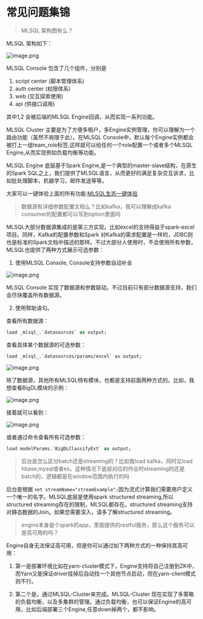 # 常见问题集锦

> MLSQL 架构图有么？

MLSQL 架构如下：

![image.png](https://upload-images.jianshu.io/upload_images/1063603-342e726ed4b80766.png?imageMogr2/auto-orient/strip%7CimageView2/2/w/1240)

MLSQL Console 包含了几个组件，分别是
1. script center (脚本管理体系)
2. auth center (权限体系)
3. web (交互探索使用)
4. api (供接口调用)

其中1,2 会被后端的MLSQL Engine回调，从而实现一系列功能。

MLSQL Cluster 主要是为了方便多租户，多Engine实例管理，你可以理解为一个路由功能（虽然不局限于此）。在MLSQL Console中，默认每个Engine实例都会被打上一组team_role标签,这样就可以给任何一个role配置一个或者多个MLSQL Engine,从而实现例如负载均衡等功能。

MLSQL Engine 底层基于Spark Engine,是一个典型的master-slave结构，在原生的Spark SQL之上，我们提供了MLSQL语言，从而更好的满足复杂交互诉求，比如批处理脚本，机器学习，邮件发送等等。

大家可以一键体验上面的所有功能:[MLSQL生态一键体验](https://www.jianshu.com/p/5f375cf9b464)


> 数据源有详细参数配置文档么？比如kafka，我可以理解成kafka consumer的配置都可以写到option里面吗

MLSQL大部分数据源集成的是第三方实现。比如excel的支持得益于spark-excel项目。同样，Kafka的配置参数和Spark 对Kafka的需求配置是一样的，JDBC则也是标准的Spark文档中描述的那样。不过大部分人使用时，不会使用所有参数，
MLSQL也提供了两种方式展示可选参数：

1. 使用MLSQL Console, Console支持参数自动补全

![image.png](https://upload-images.jianshu.io/upload_images/1063603-5e54d87583e23f73.png?imageMogr2/auto-orient/strip%7CimageView2/2/w/1240)

MLSQL Console 实现了数据源和参数联动。不过目前只有部分数据源支持，我们会尽快覆盖所有数据源。

2. 使用帮助语句。

查看所有数据源：

```sql
load _mlsql_.`datasources` as output;
```

查看具体某个数据源的可选参数：

```
load _mlsql_.`datasources/params/excel` as output;
```

![image.png](https://upload-images.jianshu.io/upload_images/1063603-07ad18f7310daa71.png?imageMogr2/auto-orient/strip%7CimageView2/2/w/1240)

除了数据源，其他所有MLSQL特有模块，也都是支持前面两种方式的。比如，我想查看BigDL模块的示例：

![image.png](https://upload-images.jianshu.io/upload_images/1063603-3a8c7ea31a031690.png?imageMogr2/auto-orient/strip%7CimageView2/2/w/1240)

接着就可以看到：

![image.png](https://upload-images.jianshu.io/upload_images/1063603-9b563f60c7298f6e.png?imageMogr2/auto-orient/strip%7CimageView2/2/w/1240)

或者通过命令查看所有可选参数：

```sql
load modelParams.`BigDLClassifyExt` as output;
```

> 后台是怎么区分batch还是streaming的？比如我load kafka，同时又load hbase,mysql或者es，这种情况下底层对应的作业时streaming的还是batch的，逻辑都是在window范围内执行的吗

后台是根据 `set streamName="streamExample";`因为流式计算我们需要用户定义一个唯一的名字。MLSQL底层是使用spark structured streaming,所以structured streaming存在的限制，MLSQL都存在。structured streaming支持对静态数据的Join。如果您需要深入，请多了解structured streaming。

> engine本身是个spark的app，里面提供的restful服务，那么这个服务可以是高可用的吗？

Engine自身无法保证高可用，但是你可以通过如下两种方式的一种保持其高可用：

1. 第一是部署环境比如在yarn-cluster模式下，Engine支持将自己注册到ZK中，而Yarn又能保证driver挂掉后自动找一个其他节点启动，但在yarn-client模式则不行。 

2. 第二个是，通过MLSQL-Cluster来完成。MLSQL-Cluster 现在实现了多策略的负载均衡，以及多集群的管理。通过负载均衡，也可以保证Engine的高可用，比如后端部署三个Engine,任意down掉两个，都不影响。



